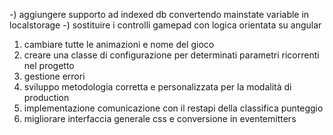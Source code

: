 -) aggiungere supporto ad indexed db convertendo mainstate variable in localstorage
-) sostituire i controlli gamepad con logica orientata su angular
1) cambiare tutte le animazioni e nome del gioco
2) creare una classe di configurazione per determinati parametri ricorrenti nel progetto
3) gestione errori
4) sviluppo metodologia corretta e personalizzata per la modalità di production
5) implementazione comunicazione con il restapi della classifica punteggio
6) migliorare interfaccia generale css e conversione in eventemitters
